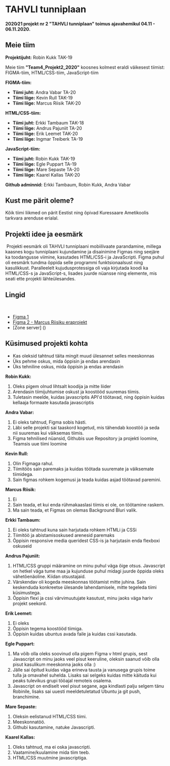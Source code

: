# TAHVLI tunniplaan
#### 2020∕21 projekt nr 2 "TAHVLI tunniplaan" toimus ajavahemikul 04.11 - 06.11.2020.

## Meie tiim

**Projektijuht:**    Robin Kukk TAK-19 

Meie tiim **"Team4_Projekt2_2020"** koosnes kolmest eraldi väikesest tiimist: FIGMA-tiim, HTML/CSS-tiim, JavaScript-tiim 

**FIGMA-tiim:**

 - **Tiimi juht:** Andra Vabar TA-20
 - **Tiimi liige:** Kevin Rull TAK-19
 - **Tiimi liige:** Marcus Riisik TAK-20


**HTML/CSS-tiim:** 

 - **Tiimi juht:** Erkki Tambaum TAK-18
 - **Tiimi liige:** Andrus Pajuniit TA-20
 - **Tiimi liige:** Erik Leemet TAK-20
 - **Tiimi liige:** Ingmar Treiberk TA-19
 
 
**JavaScript-tiim:** 

 - **Tiimi juht:** Robin Kukk TAK-19
 - **Tiimi liige:** Egle Puppart TA-19
 - **Tiimi liige:** Mare Sepaste TA-20
 - **Tiimi liige:** Kaarel Kallas TAK-20
 
 
**Github adminnid:** Erkki Tambaum, Robin Kukk, Andra Vabar


## Kust me pärit oleme?
Kõik tiimi liikmed on pärit Eestist ning õpivad Kuressaare Ametikoolis tarkvara arenduse erialal.
​

## Projekti idee ja eesmärk
​
Projekti eesmärk oli TAHVLI tunniplaani mobiilivaate parandamine, millega kaasnes kogu tunniplaani kujundamine ja disainimine Figmas ning seejäre ka toodangusse viimine, kasutades HTML/CSS-i ja JavaScripti.
Figma puhul oli eesmärk tundma õppida selle programmi funktsionaalsust ning kasulikkust. Paralleelelt kujudusprotessiga oli vaja kirjutada koodi ka HTML/CSS-s ja JavaScript-s, lisades juurde nüansse ning elemente, mis seati ette projekti lähteülesandes.

## Lingid
​
 - [Figma 1](https://www.figma.com/file/WhXNiN3nXtIKmYVmWk4ear/TA-Projekt__20-2__Tunniplaan-wireframe?node-id=6%3A18)
 - [Figma 2 - Marcus Riisiku eraprojekt](https://www.figma.com/file/bFWQfRtnwfACL3GJKgKhwZ/V%C3%A4ike-tunniplaani-stiilimuudatuse-test-Marcus?node-id=6%3A18)
 - [Zone server] ()

## Küsimused projekti kohta
 - Kas oleksid tahtnud täita mingit muud ülesannet selles meeskonnas
 - Üks pehme oskus, mida õppisin ja endas arendasin
 - Üks tehniline oskus, mida õppisin ja endas arendasin

**Robin Kukk:**
1. Oleks pigem olnud lihtsalt koodija ja mitte liider
2. Arendasin tiimijuhtumise oskust ja koostööd suuremas tiimis.
3. Tuletasin meelde, kuidas javascriptis API'd töötavad, ning õppisin kuidas kellaaja formaate kasutada javascriptis


**Andra Vabar:**
1. Ei oleks tahtnud, Figma sobis hästi.
2. Läbi selle projekti sai taaskord kogetud, mis tähendab koostöö ja seda nii suuremas kui väiksemas tiimis.
3. Figma tehnilised nüansid, Githubis uue Repository ja projekti loomine, Teamsis uue tiimi loomine

**Kevin Rull:**
1. Olin Figmaga rahul.
2. Tiimitöös sain paremaks ja kuidas töötada suuremate ja väiksemate tiimidega.
3. Sain figmas rohkem kogemusi ja teada kuidas asjad töötavad paremini.

**Marcus Riisik:**
1. Ei
2. Sain teada, et kui enda rühmakaaslasi tiimis ei ole, on töötamine raskem. 
3. Ma sain teada, et Figmas on olemas Background Bluri valik.

**Erkki Tambaum:**
1. Ei oleks tahtnud kuna sain harjutada rohkem HTMLi ja CSSi
2. Tiimitöö ja abistamisoskused arenesid paremaks
3. Õppisin responsive media queridest CSS-is ja harjutasin enda flexboxi oskuseid

**Andrus Pajuniit:**
1. HTML/CSS gruppi määramine on minu puhul väga õige otsus. Javascript on hetkel väga tume maa ja kujunduse puhul midagi juurde õppida oleks vähetõenäoline. Kiidan otsustajaid.
2. Värskendav oli kogeda meeskonnas töötamist mitte juhina. Sain keskenduda konkreetse ülesande lahendamisele, mitte tegeleda tiimi küsimustega. 
3. Õppisin flexi ja cssi värvimuutujate kasutust, minu jaoks väga hariv projekt seekord.

**Erik Leemet:**
1. Ei oleks
2. Õppisin tegema koostööd tiimiga.
3. Õppisin kuidas ubuntus avada faile ja kuidas cssi kasutada.

**Egle Puppart:**
1. Ma võib olla oleks soovinud olla pigem Figma v html grupis, sest Javascript on minu jaoks veel pisut keeruline, oleksin saanud võib olla pisut kasulikum meeskonna jaoks olla :)
2. Jälle sai õpitud kuidas väga erineva tausta ja vanusega grupis toime tulla ja omavahel suhelda. Lisaks sai selgeks kuidas mitte käituda kui peaks tulevikus grupi tööajal remoteis osalema.
3. Javascript on endiselt veel pisut segane, aga kindlasti palju selgem tänu Robinile, lisaks sai uuesti meeldetuletatud Ubuntu ja git push, branchimine.

**Mare Sepaste:**
1. Oleksin eelistanud HTML/CSS tiimi.
2. Meeskonnatöö.
3. Githubi kasutamine, natuke Javascripti.

**Kaarel Kallas:**
1. Oleks tahtnud, ma ei oska javascripti.
2. Vaatamine/kuulamine mida tiim teeb.
3. HTML/CSS muutmine javascriptiga.


